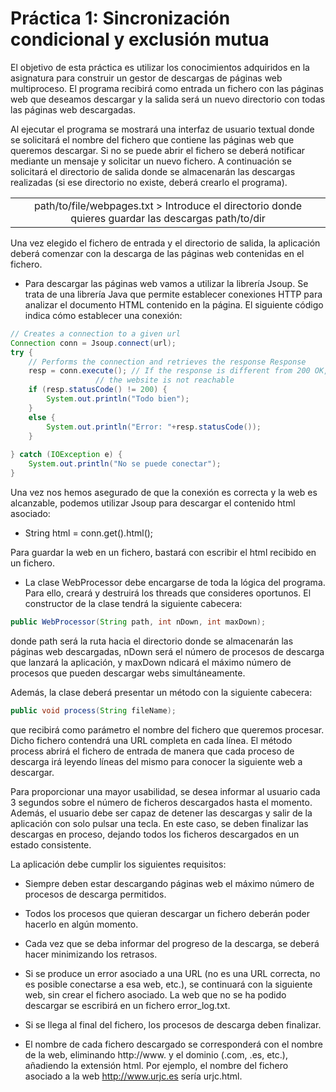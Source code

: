 # Práctica 1: Sincronización condicional y exclusión mutua

 El objetivo de esta práctica es utilizar los conocimientos adquiridos en la asignatura para construir un gestor de descargas de páginas web multiproceso. El programa recibirá como entrada un fichero con las páginas web que deseamos descargar y la salida será un nuevo directorio con todas las páginas web descargadas.

 Al ejecutar el programa se mostrará una interfaz de usuario textual donde se solicitará el nombre del fichero que contiene las páginas web que queremos descargar. Si no se puede abrir  el fichero se deberá notificar mediante un mensaje y solicitar un nuevo fichero. A continuación  se  solicitará  el  directorio  de  salida  donde  se  almacenarán  las  descargas realizadas (si ese directorio no existe, deberá crearlo el programa).

<table align="center">
 <tr align="center">
  <td>path/to/file/webpages.txt > Introduce el directorio donde quieres guardar las descargas path/to/dir</td>
 </tr>
</table>

 Una vez elegido el fichero de entrada y el directorio de salida, la aplicación deberá comenzar con la descarga de las páginas web contenidas en el fichero.

- Para descargar las páginas web vamos a utilizar la librería Jsoup. Se trata de una librería Java que permite establecer conexiones HTTP para analizar el documento HTML contenido en la página. El siguiente código indica cómo establecer una conexión:

```java
// Creates a connection to a given url 
Connection conn = Jsoup.connect(url); 
try {      
	// Performs the connection and retrieves the response Response 
    resp = conn.execute(); // If the response is different from 200 OK, 
    			   // the website is not reachable 
    if (resp.statusCode() != 200) { 
    	System.out.println("Todo bien"); 
    } 
    else {         
    	System.out.println("Error: "+resp.statusCode());
    } 
    
} catch (IOException e) { 
	System.out.println("No se puede conectar"); 
}
```


 Una vez nos hemos asegurado de que la conexión es correcta y la web es alcanzable, podemos utilizar Jsoup para descargar el contenido html asociado:

- String html = conn.get().html();

 Para guardar la web en un fichero, bastará con escribir el html recibido en un fichero.

- La clase WebProcessor debe encargarse de toda la lógica del programa. Para ello, creará y destruirá los threads que consideres oportunos. El constructor de la clase tendrá la siguiente cabecera:

```java
public WebProcessor(String path, int nDown, int maxDown);
```

donde  path  será  la  ruta  hacia  el  directorio  donde  se  almacenarán  las  páginas  web descargadas, nDown será  el  número  de  procesos  de  descarga  que  lanzará  la  aplicación,  y maxDown ndicará  el  máximo  número  de  procesos  que  pueden  descargar  webs simultáneamente.

Además, la clase deberá presentar un método con la siguiente cabecera:

```java
public void process(String fileName);
```

que recibirá como parámetro el nombre del fichero que queremos procesar. Dicho fichero contendrá una URL completa en cada línea. El método process abrirá el fichero de entrada de  manera  que  cada  proceso  de  descarga  irá  leyendo  líneas  del  mismo  para  conocer  la siguiente web a descargar.

 Para proporcionar una mayor usabilidad, se desea informar al usuario cada 3 segundos sobre el número de ficheros descargados hasta el momento. Además, el usuario debe ser capaz de detener las descargas y salir de la aplicación con solo pulsar una tecla. En este caso, se deben finalizar  las  descargas  en  proceso,  dejando  todos  los  ficheros  descargados  en  un estado consistente.

 La aplicación debe cumplir los siguientes requisitos:

- Siempre deben estar descargando páginas web el máximo número de procesos de descarga permitidos.

- Todos los procesos que quieran descargar un fichero deberán poder hacerlo en algún momento.

- Cada  vez  que  se  deba  informar  del  progreso  de  la  descarga,  se  deberá  hacer minimizando los retrasos.

- Si se produce un error asociado a una URL (no es una URL correcta, no es posible conectarse a esa web, etc.), se continuará con la siguiente web, sin crear el fichero asociado.  La  web  que  no  se  ha  podido  descargar  se  escribirá  en  un  fichero error_log.txt.

- Si se llega al final del fichero, los procesos de descarga deben finalizar.

- El nombre de cada fichero descargado se corresponderá con el nombre de la web, eliminando http://www. y el dominio (.com, .es, etc.), añadiendo la extensión html. Por  ejemplo,  el  nombre  del  fichero  asociado  a  la  web  http://www.urjc.es  sería urjc.html.
